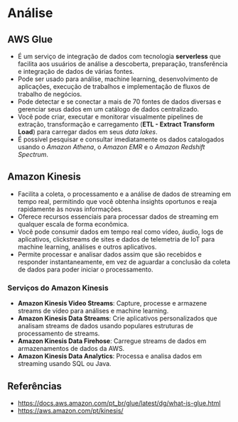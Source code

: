# Análise

## AWS Glue

- É um serviço de integração de dados com tecnologia **serverless** que facilita aos usuários de análise a descoberta, preparação, transferência e integração de dados de várias fontes.
- Pode ser usado para análise, machine learning, desenvolvimento de aplicações, execução de trabalhos e implementação de fluxos de trabalho de negócios.
- Pode detectar e se conectar a mais de 70 fontes de dados diversas e gerenciar seus dados em um catálogo de dados centralizado.
- Você pode criar, executar e monitorar visualmente pipelines de extração, transformação e carregamento (**ETL - Extract Transform Load**) para carregar dados em seus *data lakes*.
- É possível pesquisar e consultar imediatamente os dados catalogados usando o *Amazon Athena*, o *Amazon EMR* e o *Amazon Redshift Spectrum*.

## Amazon Kinesis

- Facilita a coleta, o processamento e a análise de dados de streaming em tempo real, permitindo que você obtenha insights oportunos e reaja rapidamente às novas informações.
- Oferece recursos essenciais para processar dados de streaming em qualquer escala de forma econômica.
- Você pode consumir dados em tempo real como vídeo, áudio, logs de aplicativos, clickstreams de sites e dados de telemetria de IoT para machine learning, análises e outros aplicativos.
- Permite processar e analisar dados assim que são recebidos e responder instantaneamente, em vez de aguardar a conclusão da coleta de dados para poder iniciar o processamento.

### Serviços do Amazon Kinesis

- **Amazon Kinesis Video Streams**: Capture, processe e armazene streams de vídeo para análises e machine learning.
- **Amazon Kinesis Data Streams**: Crie aplicativos personalizados que analisam streams de dados usando populares estruturas de processamento de streams.
- **Amazon Kinesis Data Firehose**: Carregue streams de dados em armazenamentos de dados da AWS.
- **Amazon Kinesis Data Analytics**: Processa e analisa dados em streaming usando SQL ou Java.

## Referências

- <https://docs.aws.amazon.com/pt_br/glue/latest/dg/what-is-glue.html>
- <https://aws.amazon.com/pt/kinesis/>

